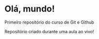 # Olá, mundo!
 Primeíro repositório do curso de Git e Github

Repositório criado durante uma aula ao vivo!